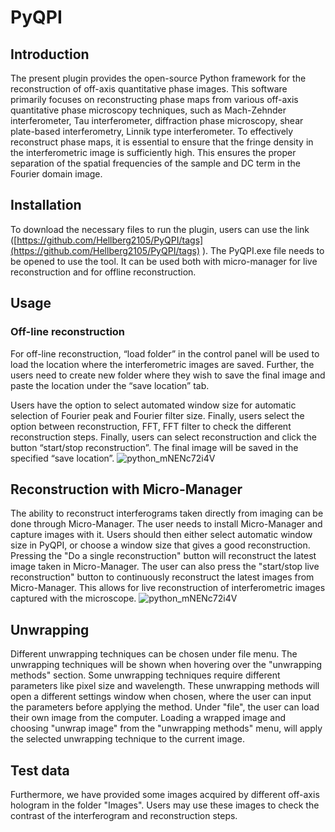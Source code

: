 # PyQPI
## Introduction

The present plugin provides the open-source Python framework for the reconstruction of off-axis quantitative phase images. This software primarily focuses on reconstructing phase maps from various off-axis quantitative phase microscopy techniques, such as Mach-Zehnder interferometer, Tau interferometer, diffraction phase microscopy, shear plate-based interferometry, Linnik type interferometer. To effectively reconstruct phase maps, it is essential to ensure that the fringe density in the interferometric image is sufficiently high. This ensures the proper separation of the spatial frequencies of the sample and DC term in the Fourier domain image.

## Installation
To download the necessary files to run the plugin, users can use the link ([https://github.com/Hellberg2105/PyQPI/tags](https://github.com/Hellberg2105/PyQPI/tags) ). The PyQPI.exe file needs to be opened to use the tool. It can be used both with micro-manager for live reconstruction and for offline reconstruction.

## Usage

### Off-line reconstruction
For off-line reconstruction, “load folder” in the control panel will be used to load the location where the interferometric images are saved. Further, the users need to create new folder where they wish to save the final image and paste the location under the “save location” tab.

Users have the option to select automated window size for automatic selection of Fourier peak and Fourier filter size. Finally, users select the option between reconstruction, FFT, FFT filter to check the different reconstruction steps. Finally, users can select reconstruction and click the button “start/stop reconstruction”. The final image will be saved in the specified “save location”.
![python_mNENc72i4V](https://github.com/Hellberg2105/PyQPI/assets/102661396/ed4d115f-ec17-4210-a2fd-0b47630e9df8)

## Reconstruction with Micro-Manager
The ability to reconstruct interferograms taken directly from imaging can be done through Micro-Manager. The user needs to install Micro-Manager and capture images with it. Users should then either select automatic window size in PyQPI, or choose a window size that gives a good reconstruction. Pressing the "Do a single reconstruction" button will reconstruct the latest image taken in Micro-Manager. The user can also press the "start/stop live reconstruction" button to continuously reconstruct the latest images from Micro-Manager. This allows for live reconstruction of interferometric images captured with the microscope. 
![python_mNENc72i4V](https://github.com/Hellberg2105/PyQPI/assets/102661396/f509a442-a072-4fe0-a3f5-b82f277570f7)

## Unwrapping
Different unwrapping techniques can be chosen under file menu. The unwrapping techniques will be shown when hovering over the "unwrapping methods" section. Some unwrapping techniques require different parameters like pixel size and wavelength. These unwrapping methods will open a different settings window when chosen, where the user can input the parameters before applying the method. Under "file", the user can load their own image from the computer. Loading a wrapped image and choosing "unwrap image" from the "unwrapping methods" menu, will apply the selected unwrapping technique to the current image.

## Test data
Furthermore, we have provided some images acquired by different off-axis hologram in the folder "Images". Users may use these images to check the contrast of the interferogram and reconstruction steps.
